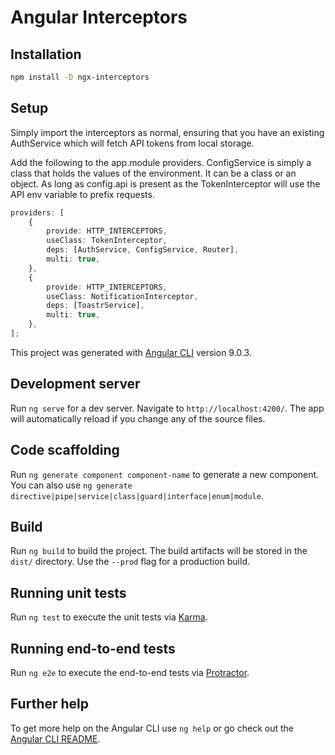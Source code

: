 # Angular Interceptors

## Installation

```bash
npm install -D ngx-interceptors
```

## Setup

Simply import the interceptors as normal, ensuring that you have an existing AuthService which will fetch API tokens from local storage.

Add the following to the app.module providers. ConfigService is simply a class that holds the values of the environment. It can be
a class or an object. As long as config.api is present as the TokenInterceptor will use the API env variable to prefix requests.

```typescript
providers: [
    {
        provide: HTTP_INTERCEPTORS,
        useClass: TokenInterceptor,
        deps: [AuthService, ConfigService, Router],
        multi: true,
    },
    {
        provide: HTTP_INTERCEPTORS,
        useClass: NotificationInterceptor,
        deps: [ToastrService],
        multi: true,
    },
];
```

This project was generated with [Angular CLI](https://github.com/angular/angular-cli) version 9.0.3.

## Development server

Run `ng serve` for a dev server. Navigate to `http://localhost:4200/`. The app will automatically reload if you change any of the source files.

## Code scaffolding

Run `ng generate component component-name` to generate a new component. You can also use `ng generate directive|pipe|service|class|guard|interface|enum|module`.

## Build

Run `ng build` to build the project. The build artifacts will be stored in the `dist/` directory. Use the `--prod` flag for a production build.

## Running unit tests

Run `ng test` to execute the unit tests via [Karma](https://karma-runner.github.io).

## Running end-to-end tests

Run `ng e2e` to execute the end-to-end tests via [Protractor](http://www.protractortest.org/).

## Further help

To get more help on the Angular CLI use `ng help` or go check out the [Angular CLI README](https://github.com/angular/angular-cli/blob/master/README.md).
